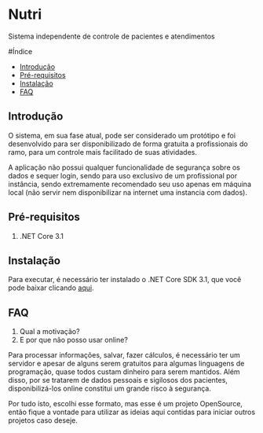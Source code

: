 # Nutri
Sistema independente de controle de pacientes e atendimentos

#Índice
* [Introdução](##introducao)
* [Pré-requisitos](##pre-requisitos)
* [Instalação](##instalacao)
* [FAQ](##faq)

## Introdução

O sistema, em sua fase atual, pode ser considerado um protótipo e foi desenvolvido para ser disponibilizado de forma gratuita a profissionais do ramo, para um controle mais facilitado de suas atividades.

A aplicação não possui qualquer funcionalidade de segurança sobre os dados e sequer login, sendo para uso exclusivo de um profissional por instância, sendo extremamente recomendado seu uso apenas em máquina local (não servir nem disponibilizar na internet uma instancia com dados).

## Pré-requisitos

1. .NET Core 3.1

## Instalação


Para executar, é necessário ter instalado o .NET Core SDK 3.1, que você pode baixar clicando [aqui](https://dotnet.microsoft.com/download/dotnet-core/thank-you/sdk-3.1.201-windows-x64-installer).

## FAQ

1. Qual a motivação?
2. E por que não posso usar online?

Para processar informações, salvar, fazer cálculos, é necessário ter um servidor e apesar de alguns serem gratuitos para algumas linguagens de programação, quase todos custam dinheiro para serem mantidos. Além disso, por se tratarem de dados pessoais e sigilosos dos pacientes, disponibilizá-los online constitui um grande risco à segurança.

Por tudo isto, escolhi esse formato, mas esse é um projeto OpenSource, então fique a vontade para utilizar as ideias aqui contidas para iniciar outros projetos caso deseje.
